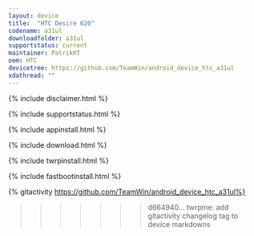 ```yaml
---
layout: device
title:  "HTC Desire 620" 
codename: a31ul
downloadfolder: a31ul
supportstatus: current
maintainer: PatrikKT
oem: HTC
devicetree: https://github.com/TeamWin/android_device_htc_a31ul
xdathread: ""
---
```


{% include disclaimer.html %}

{% include supportstatus.html %}

{% include appinstall.html %}

{% include download.html %}

{% include twrpinstall.html %}

{% include fastbootinstall.html %}

{% gitactivity  https://github.com/TeamWin/android_device_htc_a31ul%}
>>>>>>> d664940... twrpme: add gitactivity changelog tag to device markdowns
